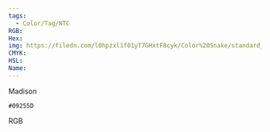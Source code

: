 ```yaml
---
tags:
  - Color/Tag/NTC
RGB:
Hex:
img: https://filedn.com/l0hpzxl1f01yT7GHxtF8cyk/Color%20Snake/standard_csv_to_svg/%23/09255D.svg
CMYK:
HSL:
Name:
---
```

Madison
```palette
#09255D
```
RGB
